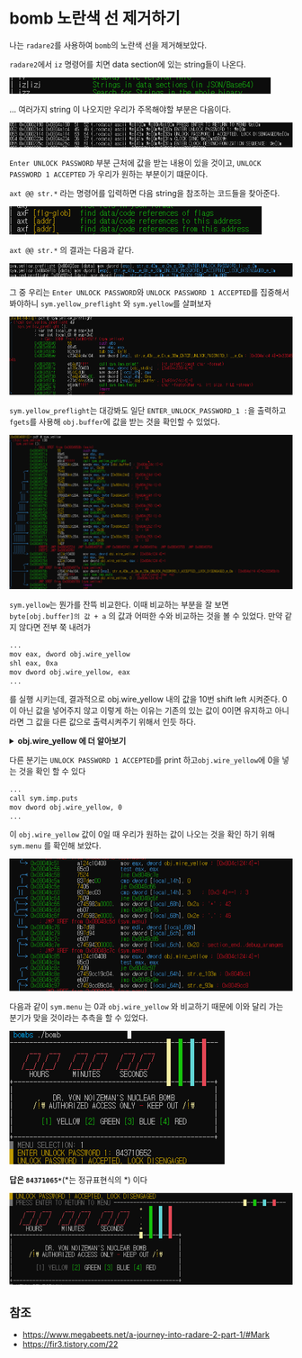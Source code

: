 # bomb 노란색 선 제거하기

나는 `radare2`를 사용하여 `bomb`의 노란색 선을 제거해보았다. 

`radare2`에서 `iz` 명령어를 치면 data section에 있는 string들이 나온다.

![iz](img/iz.PNG)

... 여러가지 string 이 나오지만 우리가 주목해야할 부분은 다음이다.

![izresult](img/izresult.png)

`Enter UNLOCK PASSWORD` 부분 근처에 값을 받는 내용이 있을 것이고, `UNLOCK PASSWORD 1 ACCEPTED` 가 우리가 원하는 부분이기 떄문이다.

`axt @@ str.*` 라는 명령어를 입력하면  다음 string을 참조하는 코드들을 찾아준다.

![axt](img/axt.png)

`axt @@ str.*` 의 결과는 다음과 같다. 

![axtresult](img/axtresult.png)

그 중 우리는 `Enter UNLOCK PASSWORD`와 `UNLOCK PASSWORD 1 ACCEPTED`를 집중해서 봐야하니 `sym.yellow_preflight` 와 `sym.yellow`를 살펴보자

![preflight](img/sym_preflight.png)

`sym.yellow_preflight`는 대강봐도 일단 `ENTER_UNLOCK_PASSWORD_1 :`을 출력하고 `fgets`를 사용해 `obj.buffer`에 값을 받는 것을 확인할 수 있었다.

![yellow](img/yellow.png)

`sym.yellow`는 뭔가를 잔뜩 비교한다. 이때 비교하는 부분을 잘 보면 `byte[obj.buffer]의 값 + a` 의 값과 어떠한 수와 비교하는 것을 볼 수 있었다. 만약 같지 않다면 전부 쭉 내려가

```armasm
...
mov eax, dword obj.wire_yellow
shl eax, 0xa
mov dword obj.wire_yellow, eax
...
```
를 실행 시키는데, 결과적으로 obj.wire_yellow 내의 값을 10번 shift left 시켜준다. 0이 아닌 값을 넣어주지 않고 이렇게 하는 이유는 기존의 있는 값이 0이면 유지하고 아니라면  그 값을 다른 값으로 출력시켜주기 위해서 인듯 하다.

<details>
<summary><b>obj.wire_yellow 에 더 알아보기</b></summary>
<div markdown="1">

`obj.wire_yellow`가 1이라고 나오지만 진짜 1인지 궁금해서 obj.wire_yellow를 처음으로 값을 
주는 부분을 찾고자 했다. 이는 `px` 명령어로 확인할 수 있었다. 

![obj](img/obj_wire_yellow.png)

보다 싶히 `dword[obj.wire_yellow]` 는 `0100 0000 0100 0000 0100 0000 0000 0000` 이런식으로 값이 지정되있었다. 왜 굳이 이렇게 했을까? `0000 ... 0001`로 채워나도 되는 것 아닌가? 


</div>
</details>

다른 분기는 `UNLOCK PASSWORD 1 ACCEPTED`를 print 하고`obj.wire_yellow`에 0을 넣는 것을 확인 할 수 있다 

```armasm
...
call sym.imp.puts
mov dword obj.wire_yellow, 0
...
```
이 `obj.wire_yellow` 값이 0일 때 우리가 원하는 값이 나오는 것을 확인 하기 위해 `sym.menu` 를 확인해 보았다.

![shl](img/cutline.png)

다음과 같이 `sym.menu` 는 0과 `obj.wire_yellow` 와 비교하기 때문에 이와 달리 가는 분기가 맞을 것이라는 추측을 할 수 있었다.

![yellowresult](img/yellowbombresult.png)

**답은 `84371065*`**(*는 정규표현식의 *) 이다

![disengage](img/lockDisengage.png)

## 참조

- https://www.megabeets.net/a-journey-into-radare-2-part-1/#Mark
- https://fir3.tistory.com/22